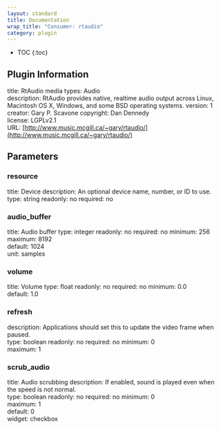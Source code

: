 ```yaml
---
layout: standard
title: Documentation
wrap_title: "Consumer: rtaudio"
category: plugin
---
```

* TOC
{:toc}

## Plugin Information

title: RtAudio
media types:
Audio  
description: RtAudio provides native, realtime audio output across Linux, Macintosh OS X, Windows, and some BSD operating systems.
version: 1
creator: Gary P. Scavone
copyright: Dan Dennedy  
license: LGPLv2.1  
URL: [http://www.music.mcgill.ca/~gary/rtaudio/](http://www.music.mcgill.ca/~gary/rtaudio/)  

## Parameters

### resource

title: Device  description:
An optional device name, number, or ID to use.  
type: string
readonly: no
required: no

### audio_buffer

title: Audio buffer  type: integer
readonly: no
required: no
minimum: 256  
maximum: 8192  
default: 1024  
unit: samples  

### volume

title: Volume  type: float
readonly: no
required: no
minimum: 0.0  
default: 1.0  

### refresh

description:
Applications should set this to update the video frame when paused.  
type: boolean
readonly: no
required: no
minimum: 0  
maximum: 1  

### scrub_audio

title: Audio scrubbing  description:
If enabled, sound is played even when the speed is not normal.  
type: boolean
readonly: no
required: no
minimum: 0  
maximum: 1  
default: 0  
widget: checkbox  

